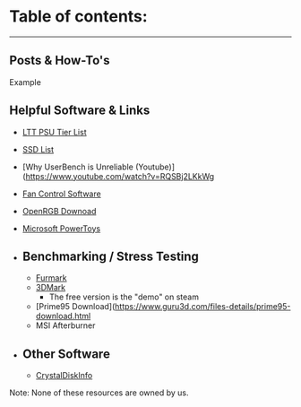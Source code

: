 # Table of contents:
---

## Posts & How-To's

Example

## Helpful Software & Links

- [LTT PSU Tier List](https://linustechtips.com/main/topic/1116640-psucultists-psu-tier-list/)

- [SSD List](https://docs.google.com/spreadsheets/d/1B27_j9NDPU3cNlj2HKcrfpJKHkOf-Oi1DbuuQva2gT4/edit#gid=0)

- [Why UserBench is Unreliable (Youtube)](https://www.youtube.com/watch?v=RQSBj2LKkWg 

- [Fan Control Software](https://github.com/Rem0o/FanControl.Releases)

- [OpenRGB Downoad](https://openrgb.org/releases.html)

- [Microsoft PowerToys](https://github.com/microsoft/PowerToys)

- ## Benchmarking / Stress Testing
  - [Furmark](https://geeks3d.com/furmark/)
  - [3DMark](https://store.steampowered.com/app/223850/3DMark/)
    - The free version is the "demo" on steam
  - [Prime95 Download](https://www.guru3d.com/files-details/prime95-download.html
  - MSI Afterburner
  
- ## Other Software
  - [CrystalDiskInfo](https://crystalmark.info/en/software/crystaldiskinfo/)
  
Note: None of these resources are owned by us. 
